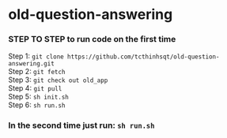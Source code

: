 # old-question-answering

### STEP TO STEP to run code on the first time

Step 1: `git clone https://github.com/tcthinhsqt/old-question-answering.git` <br/>
Step 2: `git fetch` <br/>
Step 3: `git check out old_app` <br/>
Step 4: `git pull` <br/>
Step 5: `sh init.sh` <br/>
Step 6: `sh run.sh` <br/>

### In the second time just run: `sh run.sh`
